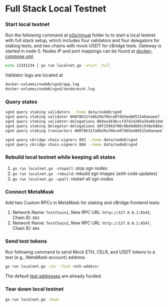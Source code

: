 # Full Stack Local Testnet

### Start local testnet

Run the following command at [e2e/mnual](../) folder to to start a local testnet with full stack setup, which includes four validators and four delegators for staking tests, and two chains with mock USDT for cBridge tests. Gateway is started in node 0. Nodes IP and port mappings can be found at [docker-compose.yml](../../../../docker-compose.yml).

```sh
echo 12341234 | go run localnet.go -start -full
```

Validator logs are located at

```sh
docker-volumes/nodeN/sgnd/app.log
docker-volumes/nodeN/sgnd/tendermint.log
```

### Query states

```sh
sgnd query staking validators --home data/node0/sgnd
sgnd query staking validator 00078b31fa8b29a76bce074b5ea0d515a6aeaee7 --home data/node0/sgnd
sgnd query staking validator-delegations 003ea363bccfd7d14285a34a6b1deb862df0bc84 --home data/node0/sgnd
sgnd query staking delegator-delegations d0f2596d700c9bd4d605c938e586ec67b01c7364 --home data/node0/sgnd
sgnd query staking transactors 00078b31fa8b29a76bce074b5ea0d515a6aeaee7 --home data/node0/sgnd

sgnd query cbridge chain-signers 883 --home data/node0/sgnd
sgnd query cbridge chain-signers 884 --home data/node0/sgnd
```

### Rebuild local testnet while keeping all states

1. `go run localnet.go -stopall`: stop sgn nodes
2. `go run localnet.go -rebuild`: rebuild sgn images (with code updates)
3. `go run localnet.go -upall`: restart all sgn nodes

### Connect MetaMask

Add two Custom RPCs in MetaMask for staking and cBridge frontend tests:
1. Network Name: `TestChain1`, New RPC URL: `http://127.0.0.1:8545`, Chain ID: `883`
1. Network Name: `TestChain2`, New RPC URL: `http://127.0.0.1:8547`, Chain ID: `884`

### Send test tokens

Run following command to send Mock ETH, CELR, and USDT tokens to a test (e.g., MetaMask account) address.
```sh
go run localnet.go -cbr -fund <eth-addess>
```
The default [test addresses](../../../keys) are already funded.

### Tear down local testnet

```sh
go run localnet.go -down
```
